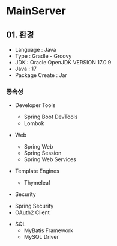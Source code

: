 # MainServer

## 01. 환경

* Language : Java
* Type : Gradle - Groovy
* JDK : Oracle OpenJDK VERSION 17.0.9
* Java : 17
* Package Create : Jar

### 종속성

* Developer Tools
  - Spring Boot DevTools
  - Lombok

* Web
  - Spring Web
  - Spring Session
  - Spring Web Services

* Template Engines
  - Thymeleaf

 * Security
  - Spring Security
  - OAuth2 Client

* SQL
  - MyBatis Framework
  - MySQL Driver
